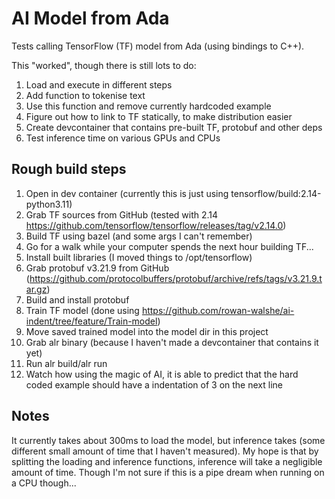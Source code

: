 # AI Model from Ada

Tests calling TensorFlow (TF) model from Ada (using bindings to C++).

This "worked", though there is still lots to do:
1. Load and execute in different steps
1. Add function to tokenise text
1. Use this function and remove currently hardcoded example
1. Figure out how to link to TF statically, to make distribution easier
1. Create devcontainer that contains pre-built TF, protobuf and other deps
1. Test inference time on various GPUs and CPUs

## Rough build steps

1. Open in dev container (currently this is just using tensorflow/build:2.14-python3.11)
1. Grab TF sources from GitHub (tested with 2.14 https://github.com/tensorflow/tensorflow/releases/tag/v2.14.0)
1. Build TF using bazel (and some args I can't remember)
1. Go for a walk while your computer spends the next hour building TF...
1. Install built libraries (I moved things to /opt/tensorflow)
1. Grab protobuf v3.21.9 from GitHub (https://github.com/protocolbuffers/protobuf/archive/refs/tags/v3.21.9.tar.gz)
1. Build and install protobuf
1. Train TF model (done using https://github.com/rowan-walshe/ai-indent/tree/feature/Train-model)
1. Move saved trained model into the model dir in this project
1. Grab alr binary (because I haven't made a devcontainer that contains it yet)
1. Run alr build/alr run
1. Watch how using the magic of AI, it is able to predict that the hard coded example should have a indentation of 3 on the next line

## Notes

It currently takes about 300ms to load the model, but inference takes (some different small amount of time that I haven't measured). My hope is that by splitting the loading and inference functions, inference will take a negligible amount of time. Though I'm not sure if this is a pipe dream when running on a CPU though...
